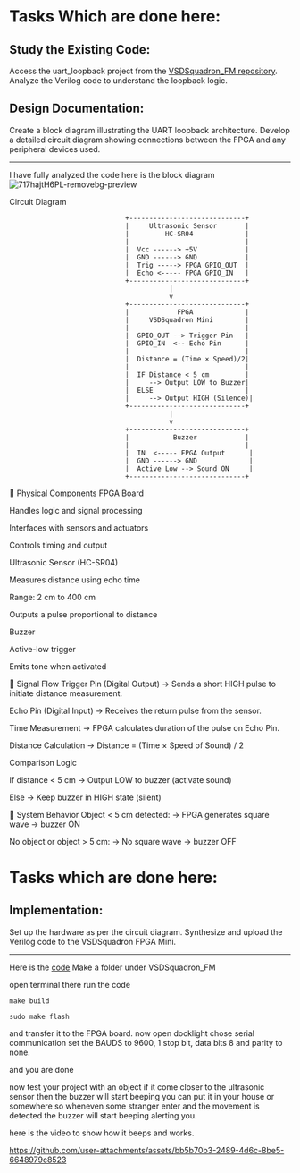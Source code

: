 # Tasks Which are done here:

## Study the Existing Code:
Access the uart_loopback project from the [VSDSquadron_FM repository](https://github.com/5353Vinamra/VSDSquadron-FPGA-Mini-board/tree/main/Task%205%20%26%206/uart_loopback).
Analyze the Verilog code to understand the loopback logic.

## Design Documentation:
Create a block diagram illustrating the UART loopback architecture.
Develop a detailed circuit diagram showing connections between the FPGA and any peripheral devices used.

---

I have fully analyzed the code here is the block diagram
![717hajtH6PL-removebg-preview](https://github.com/user-attachments/assets/1d2e028b-f9d5-44cc-a461-2715f0e24bd7)

Circuit Diagram
```
                             +-----------------------------+
                             |     Ultrasonic Sensor       |
                             |         HC-SR04             |
                             |                             |
                             |  Vcc ------> +5V            |
                             |  GND ------> GND            |
                             |  Trig -----> FPGA GPIO_OUT  |
                             |  Echo <----- FPGA GPIO_IN   |
                             +-----------------------------+
                                        |
                                        v
                             +-----------------------------+
                             |            FPGA             |
                             |     VSDSquadron Mini        |
                             |                             |
                             |  GPIO_OUT --> Trigger Pin   |
                             |  GPIO_IN  <-- Echo Pin      |
                             |                             |
                             |  Distance = (Time × Speed)/2|
                             |                             |
                             |  IF Distance < 5 cm         |
                             |     --> Output LOW to Buzzer|
                             |  ELSE                       |
                             |     --> Output HIGH (Silence)|
                             +-----------------------------+
                                        |
                                        v
                             +-----------------------------+
                             |           Buzzer            |
                             |                             |
                             |  IN  <----- FPGA Output      |
                             |  GND ------> GND             |
                             |  Active Low --> Sound ON     |
                             +-----------------------------+
```

🔧 Physical Components
FPGA Board

Handles logic and signal processing

Interfaces with sensors and actuators

Controls timing and output

Ultrasonic Sensor (HC-SR04)

Measures distance using echo time

Range: 2 cm to 400 cm

Outputs a pulse proportional to distance

Buzzer

Active-low trigger

Emits tone when activated

🔄 Signal Flow
Trigger Pin (Digital Output)
→ Sends a short HIGH pulse to initiate distance measurement.

Echo Pin (Digital Input)
→ Receives the return pulse from the sensor.

Time Measurement
→ FPGA calculates duration of the pulse on Echo Pin.

Distance Calculation
→ Distance = (Time × Speed of Sound) / 2

Comparison Logic

If distance < 5 cm
→ Output LOW to buzzer (activate sound)

Else
→ Keep buzzer in HIGH state (silent)

🔁 System Behavior
Object < 5 cm detected:
→ FPGA generates square wave → buzzer ON

No object or object > 5 cm:
→ No square wave → buzzer OFF

# Tasks which are done here:

## Implementation:
Set up the hardware as per the circuit diagram.
Synthesize and upload the Verilog code to the VSDSquadron FPGA Mini.

---

Here is the [code](https://github.com/5353Vinamra/VSDSquadron-FPGA-Mini-board/tree/main/Task%205%20%26%206/Task%205%266%20Necessary%20files)
Make a folder under VSDSquadron_FM

open terminal there
run the code 
```
make build
```
```
sudo make flash
```

and transfer it to the FPGA board. now open docklight chose serial communication set the BAUDS to 9600, 1 stop bit, data bits 8 and parity to none.

and you are done

now test your project with an object if it come closer to the ultrasonic sensor then the buzzer will start beeping you can put it in your house or somewhere so wheneven some stranger enter and the movement is detected the buzzer will start beeping alerting you.

here is the video to show how it beeps and works.


https://github.com/user-attachments/assets/bb5b70b3-2489-4d6c-8be5-6648979c8523


